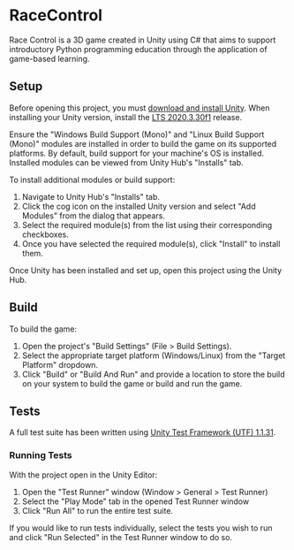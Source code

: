 # RaceControl
Race Control is a 3D game created in Unity using C# that aims to support introductory Python programming education through the application of game-based learning.

## Setup
Before opening this project, you must [download and install Unity](https://unity.com/download). When installing your Unity version, install the [LTS 2020.3.30f1](https://unity3d.com/unity/qa/lts-releases) release.

Ensure the "Windows Build Support (Mono)" and "Linux Build Support (Mono)" modules are installed in order to build the game on its supported platforms. By default, build support for your machine's OS is installed. Installed modules can be viewed from Unity Hub's "Installs" tab.
  
To install additional modules or build support:
1. Navigate to Unity Hub's "Installs" tab.
2. Click the cog icon on the installed Unity version and select "Add Modules" from the dialog that appears.
3. Select the required module(s) from the list using their corresponding checkboxes.
4. Once you have selected the required module(s), click "Install" to install them.
  
Once Unity has been installed and set up, open this project using the Unity Hub.

## Build
To build the game:
1. Open the project's "Build Settings" (File > Build Settings).
2. Select the appropriate target platform (Windows/Linux) from the "Target Platform" dropdown.
3. Click "Build" or "Build And Run" and provide a location to store the build on your system to build the game or build and run the game.

## Tests
A full test suite has been written using [Unity Test Framework (UTF) 1.1.31](https://docs.unity3d.com/Packages/com.unity.test-framework@1.1/manual/index.html).  

### Running Tests
With the project open in the Unity Editor:
1. Open the "Test Runner" window (Window > General > Test Runner)
2. Select the "Play Mode" tab in the opened Test Runner window
3. Click "Run All" to run the entire test suite.  

If you would like to run tests individually, select the tests you wish to run and click "Run Selected" in the Test Runner window to do so.

